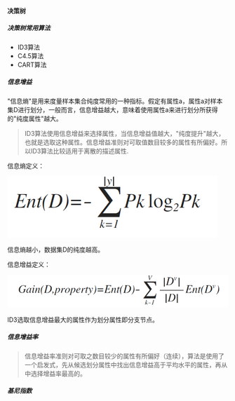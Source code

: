 #### 决策树

##### 决策树常用算法
* ID3算法
* C4.5算法
* CART算法

##### 信息增益

"信息熵"是用来度量样本集合纯度常用的一种指标。假定有属性a，属性a对样本集D进行划分，一般而言，信息增益越大，意味着使用属性a来进行划分所获得的"纯度属性"越大。

>ID3算法使用信息增益来选择属性，当信息增益值越大，"纯度提升"越大，也就是选取这种属性。信息增益准则对可取值数目较多的属性有所偏好。所以ID3算法比较适用于离散的描述属性.

信息熵定义：

![image](../file/ent.png)

信息熵越小，数据集D的纯度越高。

信息增益定义：

![image](../file/Gain.png)

ID3选取信息增益最大的属性作为划分属性即分支节点。

##### 信息增益率

>信息增益率准则对可取之数目较少的属性有所偏好（连续），算法是使用了一个启发式，先从候选划分属性中找出信息增益高于平均水平的属性，再从中选择增益率最高的。

##### 基尼指数





